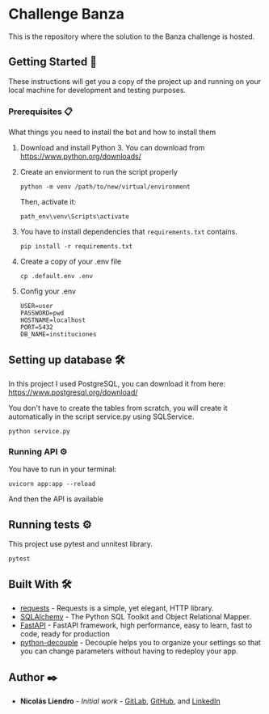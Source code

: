 # Challenge Banza

This is the repository where the solution to the Banza challenge is hosted.

## Getting Started 🚀

These instructions will get you a copy of the project up and running on your local machine for development and testing purposes.

### Prerequisites 📋

What things you need to install the bot and how to install them
1. Download and install Python 3. You can download from https://www.python.org/downloads/

2. Create an enviorment to run the script properly

    ```
    python -m venv /path/to/new/virtual/environment
    ```
    Then, activate it:
    ```
    path_env\venv\Scripts\activate
    ```    
3. You have to install dependencies that ```requirements.txt``` contains.

    ```
    pip install -r requirements.txt
    ```

4. Create a copy of your .env file

    ```
    cp .default.env .env
    ```
5. Config your .env 
    ```
    USER=user
    PASSWORD=pwd
    HOSTNAME=localhost
    PORT=5432
    DB_NAME=instituciones
    ```

## Setting up database 🛠️
In this project I used PostgreSQL, you can download it from here: https://www.postgresql.org/download/

You don't have to create the tables from scratch, you will create it automatically in the script service.py using SQLService.

```
python service.py
```

### Running API ⚙️
You have to run in your terminal:
```
uvicorn app:app --reload
```
And then the API is available


## Running tests ⚙️

This project use pytest and unnitest library.

```
pytest
```

## Built With 🛠️

- [requests](https://docs.python-requests.org/en/latest/) - Requests is a simple, yet elegant, HTTP library.
- [SQLAlchemy](https://www.sqlalchemy.org/) - The Python SQL Toolkit and Object Relational Mapper.
- [FastAPI](https://github.com/tiangolo/fastapi) - FastAPI framework, high performance, easy to learn, fast to code, ready for production
- [python-decouple](https://github.com/henriquebastos/python-decouple/) - Decouple helps you to organize your settings so that you can change parameters without having to redeploy your app.
## Author ✒️

- **Nicolás Liendro** - _Initial work_ - [GitLab](https://gitlab.com/NicoLiendro14),
  [GitHub](https://github.com/NicoLiendro14), and
  [LinkedIn](https://www.linkedin.com/in/nicolas-liendro/)